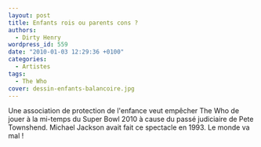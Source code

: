 ```yaml
---
layout: post
title: Enfants rois ou parents cons ?
authors:
  - Dirty Henry
wordpress_id: 559
date: "2010-01-03 12:29:36 +0100"
categories:
  - Artistes
tags:
  - The Who
cover: dessin-enfants-balancoire.jpg
---
```


Une association de protection de l'enfance veut empêcher The Who de jouer à la
mi-temps du Super Bowl 2010 à cause du passé judiciaire de Pete Townshend.
Michael Jackson avait fait ce spectacle en 1993. Le monde va mal !
